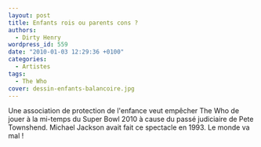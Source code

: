 ```yaml
---
layout: post
title: Enfants rois ou parents cons ?
authors:
  - Dirty Henry
wordpress_id: 559
date: "2010-01-03 12:29:36 +0100"
categories:
  - Artistes
tags:
  - The Who
cover: dessin-enfants-balancoire.jpg
---
```


Une association de protection de l'enfance veut empêcher The Who de jouer à la
mi-temps du Super Bowl 2010 à cause du passé judiciaire de Pete Townshend.
Michael Jackson avait fait ce spectacle en 1993. Le monde va mal !
